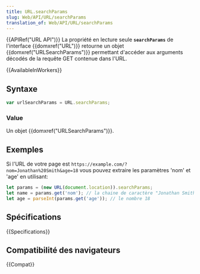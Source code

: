 ```yaml
---
title: URL.searchParams
slug: Web/API/URL/searchParams
translation_of: Web/API/URL/searchParams
---
```


{{APIRef("URL API")}} La propriété en lecture seule **`searchParams`** de l'interface {{domxref("URL")}} retourne un objet {{domxref("URLSearchParams")}} permettant d'accéder aux arguments décodés de la requête GET contenue dans l'URL.

{{AvailableInWorkers}}

## Syntaxe

```js
var urlSearchParams = URL.searchParams;
```

### Value

Un objet {{domxref("URLSearchParams")}}.

## Exemples

Si l'URL de votre page est `https://example.com/?nom=Jonathan%20Smith&age=18`
vous pouvez extraire les paramètres 'nom' et 'age' en utilisant:

```js
let params = (new URL(document.location)).searchParams;
let name = params.get('nom'); // la chaine de caractère "Jonathan Smith".
let age = parseInt(params.get('age')); // le nombre 18
```

## Spécifications

{{Specifications}}

## Compatibilité des navigateurs

{{Compat}}
